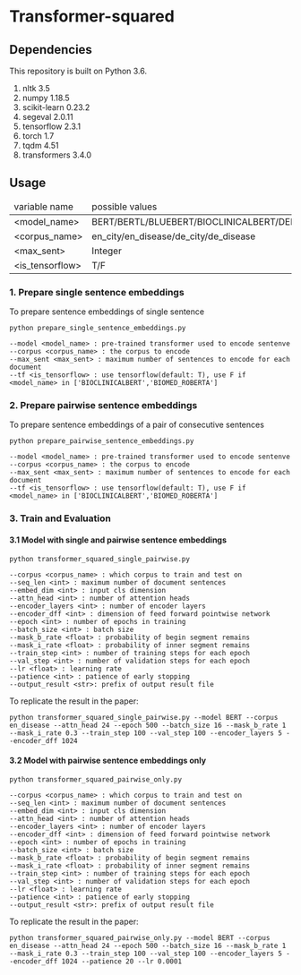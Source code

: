 # Transformer-squared



## Dependencies
This repository is built on Python 3.6.
<ol>
<li>nltk 3.5</li>
<li>numpy 1.18.5</li>
<li>scikit-learn 0.23.2</li>
<li>segeval 2.0.11</li>
<li>tensorflow 2.3.1</li>
<li>torch 1.7</li>
<li>tqdm 4.51</li>
<li>transformers 3.4.0</li>
</ol>

## Usage
<table>
	<thead><td>variable name</td><td>possible values</td></thead>
	<tr><td>&lt;model_name&gt;</td><td>BERT/BERTL/BLUEBERT/BIOCLINICALBERT/DEBERT</td></tr>
	<tr><td>&lt;corpus_name&gt;</td><td>en_city/en_disease/de_city/de_disease</td></tr>
	<tr><td>&lt;max_sent&gt;</td><td>Integer</td></tr>
	<tr><td>&lt;is_tensorflow&gt;</td><td>T/F</td></tr>
</table>

### 1. Prepare single sentence embeddings
To prepare sentence embeddings of single sentence

```
python prepare_single_sentence_embeddings.py

--model <model_name> : pre-trained transformer used to encode sentenve
--corpus <corpus_name> : the corpus to encode
--max_sent <max_sent> : maximum number of sentences to encode for each document
--tf <is_tensorflow> : use tensorflow(default: T), use F if <model_name> in ['BIOCLINICALBERT','BIOMED_ROBERTA']
```

### 2. Prepare pairwise sentence embeddings
To prepare sentence embeddings of a pair of consecutive sentences

```
python prepare_pairwise_sentence_embeddings.py

--model <model_name> : pre-trained transformer used to encode sentenve
--corpus <corpus_name> : the corpus to encode
--max_sent <max_sent> : maximum number of sentences to encode for each document
--tf <is_tensorflow> : use tensorflow(default: T), use F if <model_name> in ['BIOCLINICALBERT','BIOMED_ROBERTA']
```

### 3. Train and Evaluation

#### 3.1 Model with single and pairwise sentence embeddings

```
python transformer_squared_single_pairwise.py

--corpus <corpus_name> : which corpus to train and test on
--seq_len <int> : maximum number of document sentences
--embed_dim <int> : input cls dimension
--attn_head <int> : number of attention heads
--encoder_layers <int> : number of encoder layers
--encoder_dff <int> : dimension of feed forward pointwise network
--epoch <int> : number of epochs in training
--batch_size <int> : batch size
--mask_b_rate <float> : probability of begin segment remains
--mask_i_rate <float> : probability of inner segment remains
--train_step <int> : number of training steps for each epoch
--val_step <int> : number of validation steps for each epoch
--lr <float> : learning rate
--patience <int> : patience of early stopping
--output_result <str>: prefix of output result file
```
To replicate the result in the paper:<br />
```
python transformer_squared_single_pairwise.py --model BERT --corpus en_disease --attn_head 24 --epoch 500 --batch_size 16 --mask_b_rate 1 --mask_i_rate 0.3 --train_step 100 --val_step 100 --encoder_layers 5 --encoder_dff 1024
```

#### 3.2 Model with pairwise sentence embeddings only

```
python transformer_squared_pairwise_only.py

--corpus <corpus_name> : which corpus to train and test on
--seq_len <int> : maximum number of document sentences
--embed_dim <int> : input cls dimension
--attn_head <int> : number of attention heads
--encoder_layers <int> : number of encoder layers
--encoder_dff <int> : dimension of feed forward pointwise network
--epoch <int> : number of epochs in training
--batch_size <int> : batch size
--mask_b_rate <float> : probability of begin segment remains
--mask_i_rate <float> : probability of inner segment remains
--train_step <int> : number of training steps for each epoch
--val_step <int> : number of validation steps for each epoch
--lr <float> : learning rate
--patience <int> : patience of early stopping
--output_result <str>: prefix of output result file
```
To replicate the result in the paper:<br />
```
python transformer_squared_pairwise_only.py --model BERT --corpus en_disease --attn_head 24 --epoch 500 --batch_size 16 --mask_b_rate 1 --mask_i_rate 0.3 --train_step 100 --val_step 100 --encoder_layers 5 --encoder_dff 1024 --patience 20 --lr 0.0001
```
